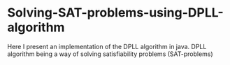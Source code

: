 # Solving-SAT-problems-using-DPLL-algorithm
Here I present an implementation of the DPLL algorithm in java. DPLL algorithm being a way of solving satisfiability problems (SAT-problems)
